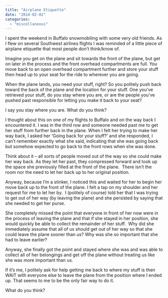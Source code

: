 ```yaml
---
title: "Airplane Etiquette"
date: "2014-02-02"
categories: 
  - "miscellaneous"
---
```


I spent the weekend in Buffalo snowmobiling with some very old friends. As I flew on several Southwest airlines flights I was reminded of a little piece of airplane etiquette that most people don’t think/know of.

Imagine you get on the plane and sit towards the front of the plane, but get on later in the process and the front overhead compartments are full. You move back to an open overhead compartment further and store your stuff then head up to your seat for the ride to wherever you are going.

When the plane lands, you need your stuff, right? So you politely push back toward the back of the plane and the location for your stuff. One you’ve retrieved your stuff, do you stay where you are, or are the people you’ve pushed past responsible for letting you make it back to your seat?

I say you stay where you are. What do you think?

I thought about this on one of my flights to Buffalo and on the way back I encountered it. I was in the third row and someone needed past me to get her stuff from further back in the plane. When I felt her trying to make her way back, I asked her ‘Going back for your stuff?’ and she responded, I can’t remember exactly what she said, indicating that she was going back but somehow expected to go back to the front rows when she was done.

Think about it – all sorts of people moved out of the way so she could make her way back. As they let her past, they compressed forward and took up the space she previously filled at the front of the plane.  There isn’t the room nor the need to let her back up to her original position.

Anyway, because I’m a stinker, I noticed this and waited for her to begin her move back up to the front of the plane. I felt a tap on my shoulder and her request for me to let her by.  I (politely of course) told her that I was trying to get out of her way (by leaving the plane) and she persisted by saying that she needed to get her purse.

She completely missed the point that everyone in front of her now were in the process of leaving the plane and that if she stayed in her position, she would quickly be able to collect the remainder of her stuff.  Why did she immediately assume that all of us should get out of her way so that she could leave the plane sooner than us? Why was she so important that she had to leave earlier?

Anyway, she finally got the point and stayed where she was and was able to collect all of her belongings and get off the plane without treating us like she was more important than us.

If it’s me, I politely ask for help getting me back to where my stuff is then WAIT with everyone else to leave the plane from the position where I ended up. That seems to me to be the only fair way to do it.

What do you think?
